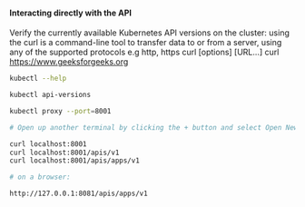 #### Interacting directly with the API

Verify the currently available Kubernetes API versions on the cluster:
using the curl is a command-line tool to transfer data to or from a server, using any of the supported protocols e.g http, https 
curl [options] [URL...]
curl https://www.geeksforgeeks.org

``````sh
kubectl --help

kubectl api-versions

kubectl proxy --port=8001

# Open up another terminal by clicking the + button and select Open New Terminal.

curl localhost:8001
curl localhost:8001/apis/v1
curl localhost:8001/apis/apps/v1

# on a browser:

http://127.0.0.1:8081/apis/apps/v1

``````